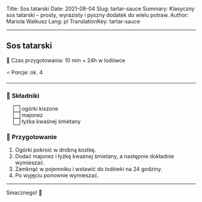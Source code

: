 Title: Sos tatarski
Date: 2021-08-04
Slug: tartar-sauce
Summary: Klasyczny sos tatarski – prosty, wyrazisty i pyszny dodatek do wielu potraw.
Author: Mariola Walkusz
Lang: pl
TranslationKey: tartar-sauce

---

## Sos tatarski

<!-- ![def] -->

🔸 Czas przygotowania: 10 min + 24h w lodówce

⭐ Porcje: ok. 4 </br>

---

### 🌿 Składniki

&emsp; ⬜ ogórki kiszone </br>
&emsp; ⬜ majonez </br>
&emsp; ⬜ łyżka kwaśnej śmietany </br>

### 📝 Przygotowanie

1. Ogórki pokroić w drobną kostkę.  
2. Dodać majonez i łyżkę kwaśnej śmietany, a następnie dokładnie wymieszać.  
3. Zamknąć w pojemniku i wstawić do lodówki na 24 godziny.  
4. Po wyjęciu ponownie wymieszać.

---

Smacznego! 💛

[def]: static/images/sos_tatarski.jpg
